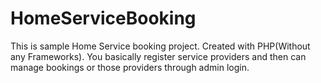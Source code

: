 # HomeServiceBooking
This is sample Home Service booking project. Created with PHP(Without any Frameworks). You basically register service providers and then can manage bookings or those providers through admin login.
